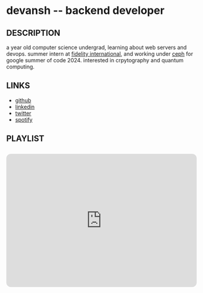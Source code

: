devansh -- backend developer
============================

## DESCRIPTION
a <span id="age"></span> year old computer science undergrad, learning about web servers and devops. summer intern at [fidelity international](https://www.fidelityinternational.com/), and working under [ceph](https://ceph.io/en/) for google summer of code 2024. interested in crpytography and quantum computing.

<script src="https://cdnjs.cloudflare.com/ajax/libs/moment.js/2.29.4/moment.min.js"></script>
<script>
    document.getElementById("age").innerText = moment().diff("2002-12-03", "years");
</script>

## LINKS
- [github](https://github.com/Devansh3712)
- [linkedin](https://linkedin.com/in/devanshsingh3)
- [twitter](https://twitter.com/cheeniipapa)
- [spotify](https://sptfy.com/d3v4nsh)


## PLAYLIST
<iframe style="border-radius:12px; margin-top:10px" src="https://open.spotify.com/embed/playlist/4EIM5JuhOAN134qTvsTrHA?utm_source=generator&theme=0" width="100%" height="352" frameBorder="0" allowfullscreen="" allow="autoplay; clipboard-write; encrypted-media; fullscreen; picture-in-picture" loading="lazy"></iframe>
